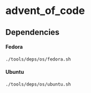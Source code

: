 # advent_of_code

## Dependencies

#### Fedora
```
./tools/deps/os/fedora.sh
```

#### Ubuntu
```
./tools/deps/os/ubuntu.sh
```
